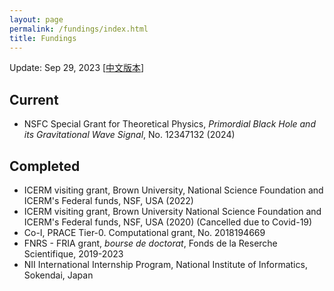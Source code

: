 ```yaml
---
layout: page
permalink: /fundings/index.html
title: Fundings
---
```


Update: Sep 29, 2023      [[中文版本](https://stonepi.github.io/file/fundings-zh/)]

## Current

- NSFC Special Grant for Theoretical Physics, *Primordial Black Hole and its Gravitational Wave Signal*, No. 12347132 (2024)

## Completed

- ICERM visiting grant, Brown University, National Science Foundation and ICERM's Federal funds, NSF, USA (2022)
- ICERM visiting grant, Brown University National Science Foundation and ICERM's Federal funds, NSF, USA (2020) (Cancelled due to Covid-19)
- Co-I, PRACE Tier-0. Computational grant, No. 2018194669
- FNRS - FRIA grant, *bourse de doctorat*, Fonds de la Reserche Scientifique,  2019-2023
- NII International Internship Program, National Institute of Informatics, Sokendai, Japan
